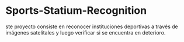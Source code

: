 # Sports-Statium-Recognition
ste proyecto consiste en reconocer instituciones deportivas a través de imágenes satelitales y luego verificar si se encuentra en deterioro.
